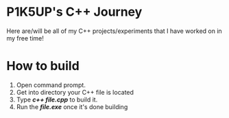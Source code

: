 # P1K5UP's C++ Journey

Here are/will be all of my C++ projects/experiments that I have worked on in my free time!

# How to build
1. Open command prompt.
2. Get into directory your C++ file is located
3. Type **_c++ file.cpp_** to build it.
4. Run the **_file.exe_** once it's done building
